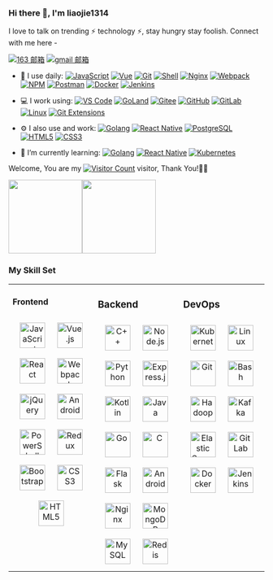 <!--
**liaojie1314/liaojie1314** is a ✨ _special_ ✨ repository because its `README.md` (this file) appears on your GitHub profile.

Here are some ideas to get you started:

- 🔭 I’m currently working on ...
- 🌱 I’m currently learning ...
- 👯 I’m looking to collaborate on ...
- 🤔 I’m looking for help with ...
- 💬 Ask me about ...
- 📫 How to reach me: ...
- 😄 Pronouns: ...
- ⚡ Fun fact: ...
-->
<link rel="stylesheet" type="text/css" href="./style.css">

### Hi there 👋, I'm liaojie1314

I love to talk on trending ⚡ technology ⚡, stay hungry stay foolish. Connect with me here -

[![163 邮箱](https://img.shields.io/badge/-163%20Mail-FC1F1F?style=plastic&link=mailto:yuanyuanblog@163.com)](mailto:yuanyuanblog@163.com)
[![gmail 邮箱](https://img.shields.io/badge/Gmail-D14836?logo=gmail&logoColor=white)](mailto:liaoj231@gmail.com)

- 🚀 I use daily:
  [![JavaScript](https://img.shields.io/badge/JavaScript-000000?logo=JavaScript&logoColor=FFCA28)](https://blog.i-xiao.space/)
  [![Vue](https://img.shields.io/badge/Vue.js-35495E?logo=vue.js&logoColor=4FC08D)](https://blog.i-xiao.space/)
  [![Git](https://img.shields.io/badge/-Git-000000?logo=git&logoColor=FF7043)](https://blog.i-xiao.space/)
  [![Shell](https://img.shields.io/badge/-Shell-4EC422?logo=Shell&logoColor=FF7043)](https://blog.i-xiao.space/)
  [![Nginx](https://img.shields.io/badge/-Nginx-F6C915?logo=nginx&logoColor=029137)](https://blog.i-xiao.space/)
  [![Webpack](https://img.shields.io/badge/-webpack-2B3A42?logo=webpack&logoColor=75AFCC)](https://blog.i-xiao.space/)
  [![NPM](https://img.shields.io/badge/-NPM-2875E3?logo=npm&logoColor=029137)](https://blog.i-xiao.space/)
  [![Postman](https://img.shields.io/badge/-Postman-7A1FA2?logo=postman&logoColor=FC8019)](https://blog.i-xiao.space/)
  [![Docker](https://img.shields.io/badge/docker-20232A?logo=docker&logoColor=61DAFB)](https://blog.i-xiao.space/)
  [![Jenkins](https://img.shields.io/badge/-Jenkins-F6C915?logo=jenkins&logoColor=F16061)](https://blog.i-xiao.space/)

- 💻 I work using:
  [![VS Code](https://img.shields.io/badge/-VS%20Code-007ACC?style=plastic&logo=visual-studio-code)](https://blog.i-xiao.space/)
  [![GoLand](https://img.shields.io/badge/-GoLand-000?logo=goland&logoColor=00ACC1)](https://blog.i-xiao.space/)
  [![Gitee](https://img.shields.io/badge/-Gitee-A80025?logo=gitee&logoColor=F16061)](https://blog.i-xiao.space/)
  [![GitHub](https://img.shields.io/badge/-GitHub-181717?style=plastic&logo=github)](https://blog.i-xiao.space/)
  [![GitLab](https://img.shields.io/badge/-GitLab-FCA121?style=plastic&logo=gitlab)](https://blog.i-xiao.space/)
  [![Linux](https://img.shields.io/badge/-Linux-F16061?logo=linux&logoColor=000)](https://blog.i-xiao.space/)
  [![Git Extensions](https://img.shields.io/badge/-Git%20Extensions-green?logo=git%20extensions&logoColor=DE3929)](https://blog.i-xiao.space/)

- ⚙️ I also use and work:
  [![Golang](https://img.shields.io/badge/-Golang-02569B?logo=go&logoColor=00ACC1)](https://blog.i-xiao.space/)
  [![React Native](https://img.shields.io/badge/React_Native-20232A?logo=react&logoColor=61DAFB)](https://blog.i-xiao.space/)
  [![PostgreSQL](https://img.shields.io/badge/-PostgreSQL-336791?style=plastic&logo=postgresql)](https://blog.i-xiao.space/)
  [![HTML5](https://img.shields.io/badge/-HTML5-E34F26?style=plastic&logo=html5&logoColor=white)](https://blog.i-xiao.space/)
  [![CSS3](https://img.shields.io/badge/-CSS3-1572B6?style=plastic&logo=css3)](https://blog.i-xiao.space/)

- 🌱 I’m currently learning:
  [![Golang](https://img.shields.io/badge/-Golang-02569B?logo=go&logoColor=00ACC1)](https://blog.i-xiao.space/)
  [![React Native](https://img.shields.io/badge/React_Native-20232A?logo=react&logoColor=61DAFB)](https://blog.i-xiao.space/)
  [![Kubernetes](https://img.shields.io/badge/-Kubernetes-F5F5F5?logo=Kubernetes&logoColor=316CE6)](https://blog.i-xiao.space/)


Welcome, You are my [![Visitor Count](https://profile-counter.glitch.me/liaojie1314/count.svg)](https://blog.i-xiao.space/) visitor, Thank You!🎉🎉

[<span><img src="https://github-readme-stats.vercel.app/api/top-langs/?username=liaojie1314&layout=compact" height=145/></span><span><img src="https://github-readme-stats.vercel.app/api?username=liaojie1314&count_private=true&show_icons=true" height=145/></span>](https://home.i-xiao.space/blog/)

<!--

<table border="0">
<tr>
<td valign="top">
<img src="https://github-readme-stats.vercel.app/api/top-langs/?username=all-smile&layout=compact" alt="Top Langs" height="160" />
</td>
<td valign="top">
<img src="https://github-readme-stats.vercel.app/api?username=all-smile&show_icons=true" alt="all-smile's GitHub stats" height="160" />
</td>
</tr>
</table>

-->

### My Skill Set

<table><tr><td valign="top" width="33%">




#### Frontend

<div align="center">
<img style="margin: 10px" src="https://profilinator.rishav.dev/skills-assets/javascript-original.svg" alt="JavaScript" height="50" />
<img style="margin: 10px" src="https://profilinator.rishav.dev/skills-assets/vuejs-original-wordmark.svg" alt="Vue.js" height="50" />
<img style="margin: 10px" src="https://profilinator.rishav.dev/skills-assets/react-original-wordmark.svg" alt="React" height="50" />
<img style="margin: 10px" src="https://profilinator.rishav.dev/skills-assets/webpack-original.svg" alt="Webpack" height="50" />
<img style="margin: 10px" src="https://profilinator.rishav.dev/skills-assets/jquery.png" alt="jQuery" height="50" />
<img style="margin: 10px" src="https://profilinator.rishav.dev/skills-assets/android-original-wordmark.svg" alt="Android" height="50" />
<img style="margin: 10px" src="https://profilinator.rishav.dev/skills-assets/powershell.png" alt="PowerShell" height="50" />
<img style="margin: 10px" src="https://profilinator.rishav.dev/skills-assets/redux-original.svg" alt="Redux" height="50" />
<img style="margin: 10px" src="https://profilinator.rishav.dev/skills-assets/bootstrap-plain.svg" alt="Bootstrap" height="50" />
<img style="margin: 10px" src="https://profilinator.rishav.dev/skills-assets/css3-original-wordmark.svg" alt="CSS3" height="50" />
<img style="margin: 10px" src="https://profilinator.rishav.dev/skills-assets/html5-original-wordmark.svg" alt="HTML5" height="50" />
</div>


</td>
<td valign="top" width="33%">

### Backend  
<div align="center">  
<a href="https://www.cplusplus.com/" target="_blank"><img style="margin: 10px" src="https://profilinator.rishav.dev/skills-assets/cplusplus-original.svg" alt="C++" height="50" /></a>  
<a href="https://nodejs.org/" target="_blank"><img style="margin: 10px" src="https://profilinator.rishav.dev/skills-assets/nodejs-original-wordmark.svg" alt="Node.js" height="50" /></a>  
<a href="https://www.python.org/" target="_blank"><img style="margin: 10px" src="https://profilinator.rishav.dev/skills-assets/python-original.svg" alt="Python" height="50" /></a>  
<a href="https://expressjs.com/" target="_blank"><img style="margin: 10px" src="https://profilinator.rishav.dev/skills-assets/express-original-wordmark.svg" alt="Express.js" height="50" /></a>  
<a href="https://kotlinlang.org/" target="_blank"><img style="margin: 10px" src="https://profilinator.rishav.dev/skills-assets/kotlinlang-icon.svg" alt="Kotlin" height="50" /></a>  
<a href="https://www.java.com/" target="_blank"><img style="margin: 10px" src="https://profilinator.rishav.dev/skills-assets/java-original-wordmark.svg" alt="Java" height="50" /></a>  
<a href="https://go.dev/" target="_blank"><img style="margin: 10px" src="https://profilinator.rishav.dev/skills-assets/go-original.svg" alt="Go" height="50" /></a>  
<a href="https://www.cprogramming.com/" target="_blank"><img style="margin: 10px" src="https://profilinator.rishav.dev/skills-assets/c-original.svg" alt="C" height="50" /></a>  
<a href="https://flask.palletsprojects.com/" target="_blank"><img style="margin: 10px" src="https://profilinator.rishav.dev/skills-assets/flask.png" alt="Flask" height="50" /></a>  
<a href="https://www.android.com/intl/en_in/" target="_blank"><img style="margin: 10px" src="https://profilinator.rishav.dev/skills-assets/android-original-wordmark.svg" alt="Android" height="50" /></a>  
<a href="https://www.nginx.com/" target="_blank"><img style="margin: 10px" src="https://profilinator.rishav.dev/skills-assets/nginx-original.svg" alt="Nginx" height="50" /></a>  
<a href="https://www.mongodb.com/" target="_blank"><img style="margin: 10px" src="https://profilinator.rishav.dev/skills-assets/mongodb-original-wordmark.svg" alt="MongoDB" height="50" /></a>  
<a href="https://www.mysql.com/" target="_blank"><img style="margin: 10px" src="https://profilinator.rishav.dev/skills-assets/mysql-original-wordmark.svg" alt="MySQL" height="50" /></a>  
<a href="https://redis.io/" target="_blank"><img style="margin: 10px" src="https://profilinator.rishav.dev/skills-assets/redis-original-wordmark.svg" alt="Redis" height="50" /></a>  
</div>

</td><td valign="top" width="33%">



### DevOps  
<div align="center">  
<a href="https://kubernetes.io/" target="_blank"><img style="margin: 10px" src="https://profilinator.rishav.dev/skills-assets/kubernetes-icon.svg" alt="Kubernetes" height="50" /></a>  
<a href="https://www.linux.org/" target="_blank"><img style="margin: 10px" src="https://profilinator.rishav.dev/skills-assets/linux-original.svg" alt="Linux" height="50" /></a>  
<a href="https://github.com/" target="_blank"><img style="margin: 10px" src="https://profilinator.rishav.dev/skills-assets/git-scm-icon.svg" alt="Git" height="50" /></a>  
<a href="https://www.gnu.org/software/bash/" target="_blank"><img style="margin: 10px" src="https://profilinator.rishav.dev/skills-assets/gnu_bash-icon.svg" alt="Bash" height="50" /></a>  
<a href="https://hadoop.apache.org/" target="_blank"><img style="margin: 10px" src="https://profilinator.rishav.dev/skills-assets/apache_hadoop-icon.svg" alt="Hadoop" height="50" /></a>  
<a href="https://kafka.apache.org/" target="_blank"><img style="margin: 10px" src="https://profilinator.rishav.dev/skills-assets/apache_kafka-icon.svg" alt="Kafka" height="50" /></a>  
<a href="https://www.elastic.co/" target="_blank"><img style="margin: 10px" src="https://profilinator.rishav.dev/skills-assets/elasticsearch.png" alt="Elastic Search" height="50" /></a>  
<a href="https://about.gitlab.com/" target="_blank"><img style="margin: 10px" src="https://profilinator.rishav.dev/skills-assets/gitlab.svg" alt="GitLab" height="50" /></a>  
<a href="https://www.docker.com/" target="_blank"><img style="margin: 10px" src="https://profilinator.rishav.dev/skills-assets/docker-original-wordmark.svg" alt="Docker" height="50" /></a>  
<a href="https://www.jenkins.io/" target="_blank"><img style="margin: 10px" src="https://profilinator.rishav.dev/skills-assets/jenkins-icon.svg" alt="Jenkins" height="50" /></a>  
</div>

</td></tr></table>  
